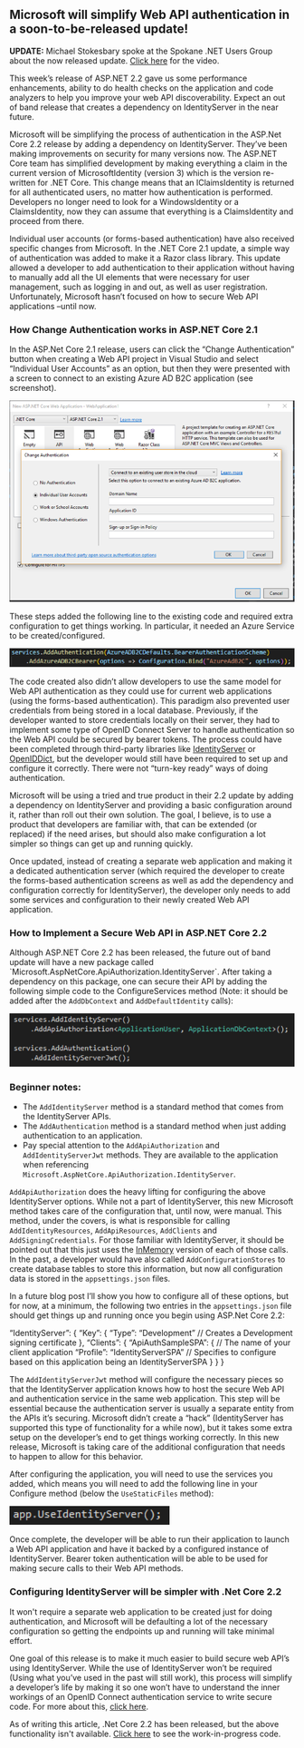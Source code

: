 
## **Microsoft will simplify Web API authentication in a soon-to-be-released update!**

**UPDATE:** Michael Stokesbary spoke at the Spokane .NET Users Group about the now released update. [Click here](/video-asp-net-core-2-2/) for the video.

This week’s release of ASP.NET 2.2 gave us some performance enhancements, ability to do health checks on the application and code analyzers to help you improve your web API discoverability. Expect an out of band release that creates a dependency on IdentityServer in the near future.

Microsoft will be simplifying the process of authentication in the ASP.Net Core 2.2 release by adding a dependency on IdentityServer. They’ve been making improvements on security for many versions now. The ASP.NET Core team has simplified development by making everything a claim in the current version of MicrosoftIdentity (version 3) which is the version re-written for .NET Core. This change means that an IClaimsIdentity is returned for all authenticated users, no matter how authentication is performed. Developers no longer need to look for a WindowsIdentity or a ClaimsIdentity, now they can assume that everything is a ClaimsIdentity and proceed from there.

Individual user accounts (or forms-based authentication) have also received specific changes from Microsoft. In the .NET Core 2.1 update, a simple way of authentication was added to make it a Razor class library. This update allowed a developer to add authentication to their application without having to manually add all the UI elements that were necessary for user management, such as logging in and out, as well as user registration. Unfortunately, Microsoft hasn’t focused on how to secure Web API applications –until now.

### **How Change Authentication works in ASP.NET Core 2.1**

In the ASP.Net Core 2.1 release, users can click the “Change Authentication” button when creating a Web API project in Visual Studio and select “Individual User Accounts” as an option, but then they were presented with a screen to connect to an existing Azure AD B2C application (see screenshot).

![](https://raw.githubusercontent.com/worseTyler/MarkdownBlogs/main/2018/12/securing-web-api-dotnetcore-2-2/images/Stokes-Screenshot1.png)

These steps added the following line to the existing code and required extra configuration to get things working. In particular, it needed an Azure Service to be created/configured.

![](https://raw.githubusercontent.com/worseTyler/MarkdownBlogs/main/2018/12/securing-web-api-dotnetcore-2-2/images/Stokes-Code-2.png)

The code created also didn’t allow developers to use the same model for Web API authentication as they could use for current web applications (using the forms-based authentication). This paradigm also prevented user credentials from being stored in a local database. Previously, if the developer wanted to store credentials locally on their server, they had to implement some type of OpenID Connect Server to handle authentication so the Web API could be secured by bearer tokens. The process could have been completed through third-party libraries like [IdentityServer](https://identityserver.io/) or [OpenIDDict](https://github.com/openiddict/openiddict-core), but the developer would still have been required to set up and configure it correctly. There were not “turn-key ready” ways of doing authentication.

Microsoft will be using a tried and true product in their 2.2 update by adding a dependency on IdentityServer and providing a basic configuration around it, rather than roll out their own solution. The goal, I believe, is to use a product that developers are familiar with, that can be extended (or replaced) if the need arises, but should also make configuration a lot simpler so things can get up and running quickly.

Once updated, instead of creating a separate web application and making it a dedicated authentication server (which required the developer to create the forms-based authentication screens as well as add the dependency and configuration correctly for IdentityServer), the developer only needs to add some services and configuration to their newly created Web API application.

### **How to Implement a Secure Web API in ASP.NET Core 2.2**

Although ASP.NET Core 2.2 has been released, the future out of band update will have a new package called \`Microsoft.AspNetCore.ApiAuthorization.IdentityServer\`. After taking a dependency on this package, one can secure their API by adding the following simple code to the ConfigureServices method (Note: it should be added after the `AddDbContext` and `AddDefaultIdentity` calls):

![](https://raw.githubusercontent.com/worseTyler/MarkdownBlogs/main/2018/12/securing-web-api-dotnetcore-2-2/images/Stokes-Code3.png)

### **Beginner notes:**

- The `AddIdentityServer` method is a standard method that comes from the IdentityServer APIs.
- The `AddAuthentication` method is a standard method when just adding authentication to an application.
- Pay special attention to the `AddApiAuthorization` and `AddIdentityServerJwt` methods. They are available to the application when referencing `Microsoft.AspNetCore.ApiAuthorization.IdentityServer`.

`AddApiAuthorization` does the heavy lifting for configuring the above IdentityServer options. While not a part of IdentityServer, this new Microsoft method takes care of the configuration that, until now, were manual. This method, under the covers, is what is responsible for calling `AddIdentityResources`, `AddApiResources`, `AddClients` and `AddSigningCredentials`. For those familiar with IdentityServer, it should be pointed out that this just uses the [InMemory](https://identityserver.github.io/Documentation/docsv2/configuration/inMemory.html) version of each of those calls. In the past, a developer would have also called `AddConfigurationStores` to create database tables to store this information, but now all configuration data is stored in the `appsettings.json` files.

In a future blog post I’ll show you how to configure all of these options, but for now, at a minimum, the following two entries in the `appsettings.json` file should get things up and running once you begin using ASP.Net Core 2.2:

“IdentityServer”: {
   “Key”: {
      “Type”: “Development” // Creates a Development signing certificate
   },
   “Clients”: {
      “ApiAuthSampleSPA”: { // The name of your client application
         “Profile”: “IdentityServerSPA” // Specifies to configure based on this application being an IdentityServerSPA
      }
   }
}

The `AddIdentityServerJwt` method will configure the necessary pieces so that the IdentityServer application knows how to host the secure Web API and authentication service in the same web application. This step will be essential because the authentication server is usually a separate entity from the APIs it’s securing. Microsoft didn’t create a “hack” (IdentityServer has supported this type of functionality for a while now), but it takes some extra setup on the developer’s end to get things working correctly. In this new release, Microsoft is taking care of the additional configuration that needs to happen to allow for this behavior.

After configuring the application, you will need to use the services you added, which means you will need to add the following line in your Configure method (below the `UseStaticFiles` method):

![](https://raw.githubusercontent.com/worseTyler/MarkdownBlogs/main/2018/12/securing-web-api-dotnetcore-2-2/images/Stokes-code4.png)

Once complete, the developer will be able to run their application to launch a Web API application and have it backed by a configured instance of IdentityServer. Bearer token authentication will be able to be used for making secure calls to their Web API methods.

### **Configuring IdentityServer will be simpler** with .**Net Core 2.2**

It won't require a separate web application to be created just for doing authentication, and Microsoft will be defaulting a lot of the necessary configuration so getting the endpoints up and running will take minimal effort.

One goal of this release is to make it much easier to build secure web API’s using IdentityServer. While the use of IdentityServer won’t be required (Using what you’ve used in the past will still work), this process will simplify a developer’s life by making it so one won’t have to understand the inner workings of an OpenID Connect authentication service to write secure code. For more about this, [click here](https://github.com/aspnet/Announcements/issues/307).

As of writing this article, .Net Core 2.2 has been released, but the above functionality isn't available. [Click here](https://github.com/aspnet/identity/tree/release/2.2) to see the work-in-progress code.

